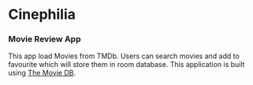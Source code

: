 # Cinephilia

<h3>Movie Review App</h3>

This app load Movies from TMDb. Users can search movies and add to favourite which will store them in room database.
This application is built using [The Movie DB](https://developers.themoviedb.org/3).


